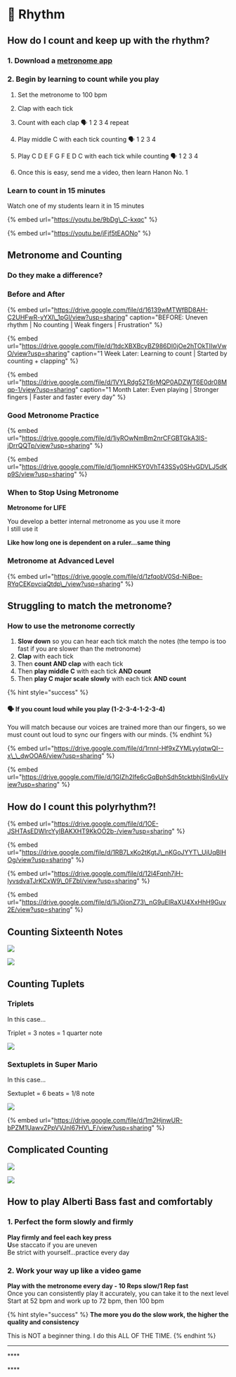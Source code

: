# 🥁 Rhythm

## How do I count and keep up with the rhythm?

### 1. Download a [metronome app ](https://www.soundbrenner.com/the-metronome-app)

### 2. Begin by learning to count while you play 

1. Set the metronome to 100 bpm

2. Clap with each tick  
3. Count with each clap 🗣️ 1 2 3 4 repeat  
4. Play middle C with each tick counting 🗣️ 1 2 3 4  
5. Play C D E F G F E D C with each tick while counting 🗣️ 1 2 3 4  
6. Once this is easy, send me a video, then learn Hanon No. 1

### **Learn to count in 15 minutes** 

Watch one of my students learn it in 15 minutes

{% embed url="https://youtu.be/9bDg\_C-kxqc" %}

{% embed url="https://youtu.be/jFjf5tEAONo" %}

## Metronome and Counting

### Do they make a difference?

### Before and After 

{% embed url="https://drive.google.com/file/d/16139wMTWfBD8AH-C2UHFwR-yYXl\_1pGl/view?usp=sharing" caption="BEFORE: Uneven rhythm \| No counting \| Weak fingers \| Frustration" %}

{% embed url="https://drive.google.com/file/d/1tdcXBXBcyBZ986DI0jOe2hTOkTIIwVwO/view?usp=sharing" caption="1 Week Later: Learning to count \| Started by counting + clapping" %}

{% embed url="https://drive.google.com/file/d/1VYLRdg52T6rMQP0ADZWT6E0dr08Mqp-1/view?usp=sharing" caption="1 Month Later: Even playing \| Stronger fingers \| Faster and faster every day" %}

### Good Metronome Practice

{% embed url="https://drive.google.com/file/d/1iyROwNmBm2nrCFGBTGkA3lS-jDrrQQTp/view?usp=sharing" %}

{% embed url="https://drive.google.com/file/d/1jomnHK5Y0VhT43SSy0SHvGDVLJ5dKp9S/view?usp=sharing" %}

### When to Stop Using Metronome 

**Metronome for LIFE**

You develop a better internal metronome as you use it more  
I still use it

**Like how long one is dependent on a ruler...same thing**

### Metronome at Advanced Level 

{% embed url="https://drive.google.com/file/d/1zfqobV0Sd-NiBpe-RYqCEKpvciaQtdp\_/view?usp=sharing" %}

## Struggling to match the metronome?

### How to use the metronome correctly

1. **Slow down** so you can hear each tick match the notes \(the tempo is too fast if you are slower than the metronome\)
2. **Clap** with each tick
3. Then **count AND clap** with each tick
4. Then **play middle C** with each tick **AND count** 
5. Then **play C major scale slowly** with each tick **AND count** 

{% hint style="success" %}
#### 🗣️ If you count loud while you play \(1-2-3-4-1-2-3-4\)

You will match because our voices are trained more than our fingers, so we must count out loud to sync our fingers with our minds.
{% endhint %}

{% embed url="https://drive.google.com/file/d/1rnnI-Hf9xZYMLyyIqtwQI--x\_\_dwOOA6/view?usp=sharing" %}

{% embed url="https://drive.google.com/file/d/1GIZh2Ife6cGqBphSdh5tcktbhjSIn6vU/view?usp=sharing" %}

## How do I count this polyrhythm?!

{% embed url="https://drive.google.com/file/d/1OE-JSHTAsEDWlrcYyIBAKXHT9KkOO2b-/view?usp=sharing" %}

{% embed url="https://drive.google.com/file/d/1RB7LxKo2tKgtJ\_nKGoJYYT\_UiUqBlHOg/view?usp=sharing" %}

{% embed url="https://drive.google.com/file/d/12l4Fqnh7jH-lyvsdvaTJrKCxW9\_0FZbl/view?usp=sharing" %}



{% embed url="https://drive.google.com/file/d/1iJ0ionZ73\_nG9uEIRaXU4XxHhH9Guv2E/view?usp=sharing" %}

## Counting Sixteenth Notes

![](../.gitbook/assets/image%20%2846%29.png)

![](../.gitbook/assets/image%20%2838%29.png)

## Counting Tuplets

### Triplets

In this case...

Triplet = 3 notes = 1 quarter note

![](../.gitbook/assets/image%20%2842%29.png)

### Sextuplets in Super Mario

In this case...

Sextuplet = 6 beats = 1/8 note



![](../.gitbook/assets/image%20%2847%29.png)

{% embed url="https://drive.google.com/file/d/1m2HjnwUR-bPZM1UawvZPpVVJnl67HV\_F/view?usp=sharing" %}

## Complicated Counting

![](../.gitbook/assets/image%20%2839%29.png)

![](../.gitbook/assets/image%20%2836%29.png)

## How to play Alberti Bass fast and comfortably

### **1. Perfect the form slowly and firmly**

**Play firmly and feel each key press  
U**se staccato if you are uneven  
Be strict with yourself...practice every day

### **2. Work your way up like a video game**

**Play with the metronome every day - 10 Reps slow/1 Rep fast**   
Once you can consistently play it accurately, you can take it to the next level  
Start at 52 bpm and work up to 72 bpm, then 100 bpm

{% hint style="success" %}
**The more you do the slow work, the higher the quality and consistency**

This is NOT a beginner thing. I do this ALL OF THE TIME.
{% endhint %}

  
  


  
  
****

\*\*\*\*

\*\*\*\*

